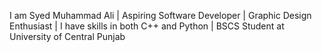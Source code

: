 I am Syed Muhammad Ali |
Aspiring Software Developer |
Graphic Design Enthusiast |
I have skills in both C++ and Python |
BSCS Student at University of Central Punjab 

